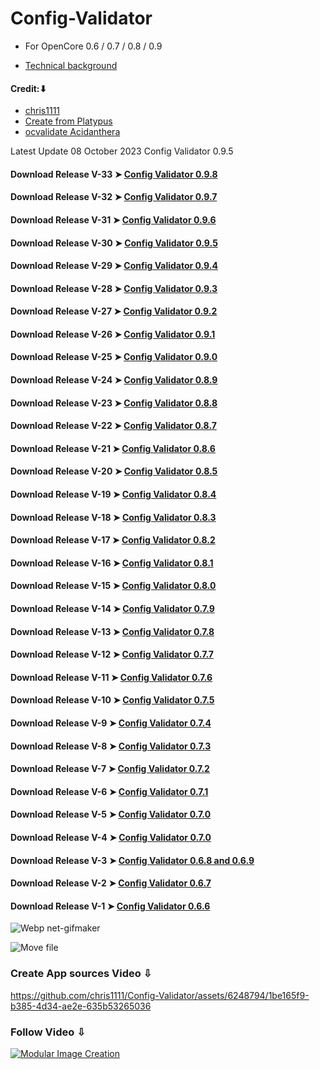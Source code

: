 # Config-Validator
- For OpenCore 0.6 / 0.7 / 0.8 / 0.9

- [Technical background](https://github.com/chris1111/Config-Validator/blob/main/Technical%20background.md)

#### Credit:⬇︎
- [chris1111](https://github.com/chris1111)
- [Create from Platypus](https://github.com/sveinbjornt/Platypus)
- [ocvalidate Acidanthera](https://github.com/acidanthera/OpenCorePkg/tree/master/Utilities/ocvalidate)

Latest Update 08 October 2023 Config Validator 0.9.5

#### Download Release V-33 ➤ [Config Validator 0.9.8](https://github.com/chris1111/Config-Validator/releases/tag/V33)
#### Download Release V-32 ➤ [Config Validator 0.9.7](https://github.com/chris1111/Config-Validator/releases/tag/V32)
#### Download Release V-31 ➤ [Config Validator 0.9.6](https://github.com/chris1111/Config-Validator/releases/tag/V31)
#### Download Release V-30 ➤ [Config Validator 0.9.5](https://github.com/chris1111/Config-Validator/releases/tag/V30)
#### Download Release V-29 ➤ [Config Validator 0.9.4](https://github.com/chris1111/Config-Validator/releases/tag/V29)
#### Download Release V-28 ➤ [Config Validator 0.9.3](https://github.com/chris1111/Config-Validator/releases/tag/V28)
#### Download Release V-27 ➤ [Config Validator 0.9.2](https://github.com/chris1111/Config-Validator/releases/tag/V27) 
#### Download Release V-26 ➤ [Config Validator 0.9.1](https://github.com/chris1111/Config-Validator/releases/tag/V26) 
#### Download Release V-25 ➤ [Config Validator 0.9.0](https://github.com/chris1111/Config-Validator/releases/tag/V25) 
#### Download Release V-24 ➤ [Config Validator 0.8.9](https://github.com/chris1111/Config-Validator/releases/tag/V24) 
#### Download Release V-23 ➤ [Config Validator 0.8.8](https://github.com/chris1111/Config-Validator/releases/tag/V23) 
#### Download Release V-22 ➤ [Config Validator 0.8.7](https://github.com/chris1111/Config-Validator/releases/tag/V22) 
#### Download Release V-21 ➤ [Config Validator 0.8.6](https://github.com/chris1111/Config-Validator/releases/tag/V21)
#### Download Release V-20 ➤ [Config Validator 0.8.5](https://github.com/chris1111/Config-Validator/releases/tag/V20)
#### Download Release V-19 ➤ [Config Validator 0.8.4](https://github.com/chris1111/Config-Validator/releases/tag/V19)
#### Download Release V-18 ➤ [Config Validator 0.8.3](https://github.com/chris1111/Config-Validator/releases/tag/V18)
#### Download Release V-17 ➤ [Config Validator 0.8.2](https://github.com/chris1111/Config-Validator/releases/tag/V17)
#### Download Release V-16 ➤ [Config Validator 0.8.1](https://github.com/chris1111/Config-Validator/releases/tag/V16)
#### Download Release V-15 ➤ [Config Validator 0.8.0](https://github.com/chris1111/Config-Validator/releases/tag/V15)
#### Download Release V-14 ➤ [Config Validator 0.7.9](https://github.com/chris1111/Config-Validator/releases/tag/V14)
#### Download Release V-13 ➤ [Config Validator 0.7.8](https://github.com/chris1111/Config-Validator/releases/tag/V13)
#### Download Release V-12 ➤ [Config Validator 0.7.7](https://github.com/chris1111/Config-Validator/releases/tag/V12)
#### Download Release V-11 ➤ [Config Validator 0.7.6](https://github.com/chris1111/Config-Validator/releases/tag/V11)
#### Download Release V-10 ➤ [Config Validator 0.7.5](https://github.com/chris1111/Config-Validator/releases/tag/V10)
#### Download Release V-9 ➤ [Config Validator 0.7.4](https://github.com/chris1111/Config-Validator/releases/tag/V9)
#### Download Release V-8 ➤ [Config Validator 0.7.3](https://github.com/chris1111/Config-Validator/releases/tag/V8)
#### Download Release V-7 ➤ [Config Validator 0.7.2](https://github.com/chris1111/Config-Validator/releases/tag/V7)
#### Download Release V-6 ➤ [Config Validator 0.7.1](https://github.com/chris1111/Config-Validator/releases/tag/V6)
#### Download Release V-5 ➤ [Config Validator 0.7.0](https://github.com/chris1111/Config-Validator/releases/tag/V5)
#### Download Release V-4 ➤ [Config Validator 0.7.0](https://github.com/chris1111/Config-Validator/releases/tag/V4)
#### Download Release V-3 ➤ [Config Validator 0.6.8 and 0.6.9](https://github.com/chris1111/Config-Validator/releases/tag/V3)
#### Download Release V-2 ➤ [Config Validator 0.6.7](https://github.com/chris1111/Config-Validator/releases/tag/V2)
#### Download Release V-1 ➤ [Config Validator 0.6.6](https://github.com/chris1111/Config-Validator/releases/tag/V1)



![Webp net-gifmaker](https://user-images.githubusercontent.com/6248794/106479561-74997800-6478-11eb-8096-e1f30ed7b3fa.gif)

![Move file](https://user-images.githubusercontent.com/6248794/107689374-bd221400-6c76-11eb-817c-325a32d26d83.png)

### Create App sources Video ⇩
https://github.com/chris1111/Config-Validator/assets/6248794/1be165f9-b385-4d34-ae2e-635b53265036



### Follow Video ⇩
[![Modular Image Creation](https://user-images.githubusercontent.com/6248794/100680251-23b5b800-333f-11eb-8234-50195475605b.png)](https://youtu.be/KYuYnhAMZi8)
